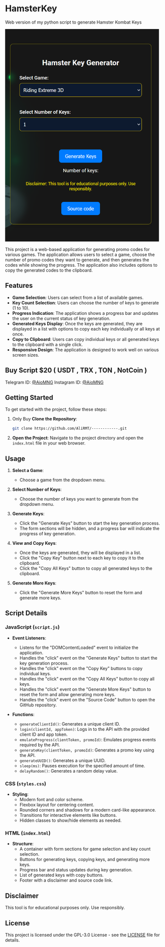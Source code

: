 # HamsterKey
 Web version of my python script to generate Hamster Kombat Keys 

![image](img/screenshot.webp)

This project is a web-based application for generating promo codes for various games. The application allows users to select a game, choose the number of promo codes they want to generate, and then generates the codes while showing the progress. The application also includes options to copy the generated codes to the clipboard.

## Features

- **Game Selection**: Users can select from a list of available games.
- **Key Count Selection**: Users can choose the number of keys to generate (1 to 10).
- **Progress Indication**: The application shows a progress bar and updates the user on the current status of key generation.
- **Generated Keys Display**: Once the keys are generated, they are displayed in a list with options to copy each key individually or all keys at once.
- **Copy to Clipboard**: Users can copy individual keys or all generated keys to the clipboard with a single click.
- **Responsive Design**: The application is designed to work well on various screen sizes.

## Buy Script $20 ( USDT , TRX , TON , NotCoin )

Telegram ID: [@AioMNG](https://t.me/aiomng)
Instagram ID: [@AioMNG](https://instagram.com/alirmt_ir)


## Getting Started

To get started with the project, follow these steps:

1. Only Buy **Clone the Repository**:
    ```sh
    git clone https://github.com/AliRMT/------------.git
    ```

2. **Open the Project**:
    Navigate to the project directory and open the `index.html` file in your web browser.

## Usage

1. **Select a Game**:
    - Choose a game from the dropdown menu.

2. **Select Number of Keys**:
    - Choose the number of keys you want to generate from the dropdown menu.

3. **Generate Keys**:
    - Click the "Generate Keys" button to start the key generation process.
    - The form sections will be hidden, and a progress bar will indicate the progress of key generation.

4. **View and Copy Keys**:
    - Once the keys are generated, they will be displayed in a list.
    - Click the "Copy Key" button next to each key to copy it to the clipboard.
    - Click the "Copy All Keys" button to copy all generated keys to the clipboard.

5. **Generate More Keys**:
    - Click the "Generate More Keys" button to reset the form and generate more keys.

## Script Details

### JavaScript (`script.js`)

- **Event Listeners**:
    - Listens for the "DOMContentLoaded" event to initialize the application.
    - Handles the "click" event on the "Generate Keys" button to start the key generation process.
    - Handles the "click" event on the "Copy Key" buttons to copy individual keys.
    - Handles the "click" event on the "Copy All Keys" button to copy all keys.
    - Handles the "click" event on the "Generate More Keys" button to reset the form and allow generating more keys.
    - Handles the "click" event on the "Source Code" button to open the GitHub repository.

- **Functions**:
    - `generateClientId()`: Generates a unique client ID.
    - `login(clientId, appToken)`: Logs in to the API with the provided client ID and app token.
    - `emulateProgress(clientToken, promoId)`: Emulates progress events required by the API.
    - `generateKey(clientToken, promoId)`: Generates a promo key using the API.
    - `generateUUID()`: Generates a unique UUID.
    - `sleep(ms)`: Pauses execution for the specified amount of time.
    - `delayRandom()`: Generates a random delay value.

### CSS (`styles.css`)

- **Styling**:
    - Modern font and color scheme.
    - Flexbox layout for centering content.
    - Rounded corners and shadows for a modern card-like appearance.
    - Transitions for interactive elements like buttons.
    - Hidden classes to show/hide elements as needed.

### HTML (`index.html`)

- **Structure**:
    - A container with form sections for game selection and key count selection.
    - Buttons for generating keys, copying keys, and generating more keys.
    - Progress bar and status updates during key generation.
    - List of generated keys with copy buttons.
    - Footer with a disclaimer and source code link.

## Disclaimer

This tool is for educational purposes only. Use responsibly.

## License

This project is licensed under the GPL-3.0 License - see the [LICENSE](LICENSE) file for details.

